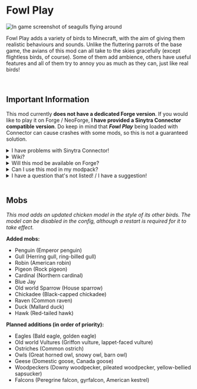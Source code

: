 # Fowl Play

![In game screenshot of seagulls flying around](https://cdn.modrinth.com/data/WpXfePbg/images/41f74f0170525f98788a9911d3596e99b579eea2.png)

Fowl Play adds a variety of birds to Minecraft, with the aim of giving them realistic behaviours and sounds. Unlike the fluttering parrots of the base game, the avians of this mod can all take to the skies gracefully (except flightless birds, of course). Some of them add ambience, others have useful features and all of them try to annoy you as much as they can, just like real birds!

<br/>

## Important Information

This mod currently **does not have a dedicated Forge version**. If you would like to play it on Forge / NeoForge, **I have provided a Sinytra Connector compatible version**. Do keep in mind that **_Fowl Play_** being loaded with Connector can cause crashes with some mods, so this is not a guaranteed solution.

<details>
<summary>I have problems with Sinytra Connector!</summary>

To use Sinytra connector, you must **download the version labelled under Forge / NeoForge**, or download older versions from my [GitHub](https://github.com/aqariio/Fowl-Play/releases). This is because the **normal release will crash** when loaded using Sinytra.

**If you are using the 1.21 version of the mod with Sinytra connector**, mobs will no longer be able to move in water. **To fix this, you will need https://github.com/unilock/sinytra1343**. ([Link to releases page](https://github.com/unilock/sinytra1343/releases))

<details>
<summary>Here is the explanation for why you need to download a special release for Sinytra connector:</summary>

The mixin redirect _fowlplay\$modifySlipperiness_ and inject _fowlplay\$increaseAirSpeed_ in LivingEntityMixin cause a crash when loaded with Sinytra connector. This is because they modify code that does not exist when loaded with Forge. Both getAirSpeed() and getSlipperiness() are implemented differently in Forge compared to Fabric, which is what causes this crash. The special jars in the GitHub releases simply remove these two mixins. As for the fix for the 1.21 version, the solution was given in [this](https://github.com/aqariio/Fowl-Play/issues/15) thread.
</details>

</details>

<details>
<summary>Wiki?</summary>

I am currently working on the wiki. It's not done yet, but you can view it **[here](https://github.com/aqariio/Fowl-Play/wiki)**
</details>

<details>
<summary>Will this mod be available on Forge?</summary>

Forge support is planned for the future, but it is not a priority at the moment, as I want to focus on adding new features and fixing bugs. If you would like to port the mod, you are completely free to do so! Just make sure to credit me and link back to this page, of course.
</details>

<details>
<summary>Can I use this mod in my modpack?</summary>

Of course! Just make sure to credit me and link back to this page.
</details>

<details>
<summary>I have a question that's not listed! / I have a suggestion!</summary>

You can talk about the mod on my [GitHub Discussions](https://github.com/aqariio/Fowl-Play/discussions)!
</details>

<br/>

## Mobs

_This mod adds an updated chicken model in the style of its other birds. The model can be disabled in the config, although a restart is required for it to take effect._

**Added mobs:**

- Penguin (Emperor penguin)
- Gull (Herring gull, ring-billed gull)
- Robin (American robin)
- Pigeon (Rock pigeon)
- Cardinal (Northern cardinal)
- Blue Jay
- Old world Sparrow (House sparrow)
- Chickadee (Black-capped chickadee)
- Raven (Common raven)
- Duck (Mallard duck)
- Hawk (Red-tailed hawk)

**Planned additions (in order of priority):**

- Eagles (Bald eagle, golden eagle)
- Old world Vultures (Griffon vulture, lappet-faced vulture)
- Ostriches (Common ostrich)
- Owls (Great horned owl, snowy owl, barn owl)
- Geese (Domestic goose, Canada goose)
- Woodpeckers (Downy woodpecker, pileated woodpecker, yellow-bellied sapsucker)
- Falcons (Peregrine falcon, gyrfalcon, American kestrel)